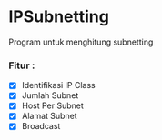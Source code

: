 # IPSubnetting
Program untuk menghitung subnetting
### Fitur :
- [x] Identifikasi IP Class
- [x] Jumlah Subnet
- [x] Host Per Subnet 
- [x] Alamat Subnet
- [x] Broadcast
